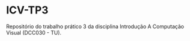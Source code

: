 # ICV-TP3
Repositório do trabalho prático 3 da disciplina Introdução A Computação Visual (DCC030 - TU).
